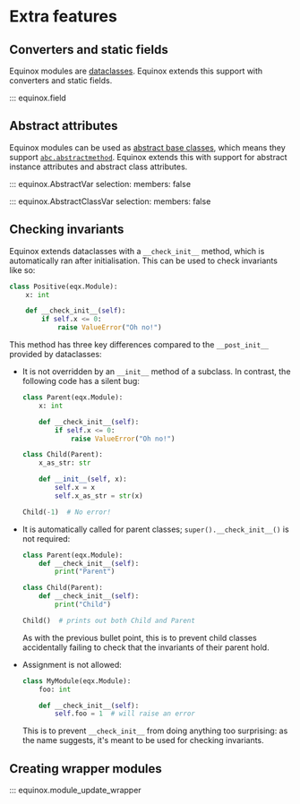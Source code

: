 # Extra features

## Converters and static fields

Equinox modules are [dataclasses](https://docs.python.org/3/library/dataclasses.html). Equinox extends this support with converters and static fields.

::: equinox.field

## Abstract attributes

Equinox modules can be used as [abstract base classes](https://docs.python.org/3/library/abc.html), which means they support [`abc.abstractmethod`](https://docs.python.org/3/library/abc.html#abc.abstractmethod). Equinox extends this with support for abstract instance attributes and abstract class attributes.

::: equinox.AbstractVar
    selection:
        members: false

::: equinox.AbstractClassVar
    selection:
        members: false

## Checking invariants

Equinox extends dataclasses with a `__check_init__` method, which is automatically ran after initialisation. This can be used to check invariants like so:

```python
class Positive(eqx.Module):
    x: int

    def __check_init__(self):
        if self.x <= 0:
            raise ValueError("Oh no!")
```

This method has three key differences compared to the `__post_init__` provided by dataclasses:

- It is not overridden by an `__init__` method of a subclass. In contrast, the following code has a silent bug:
    
    ```python
    class Parent(eqx.Module):
        x: int

        def __check_init__(self):
            if self.x <= 0:
                raise ValueError("Oh no!")

    class Child(Parent):
        x_as_str: str

        def __init__(self, x):
            self.x = x
            self.x_as_str = str(x)

    Child(-1)  # No error!
    ```

- It is automatically called for parent classes; `super().__check_init__()` is not required:

    ```python
    class Parent(eqx.Module):
        def __check_init__(self):
            print("Parent")

    class Child(Parent):
        def __check_init__(self):
            print("Child")

    Child()  # prints out both Child and Parent
    ```

    As with the previous bullet point, this is to prevent child classes accidentally failing to check that the invariants of their parent hold.

- Assignment is not allowed:
    
    ```python
    class MyModule(eqx.Module):
        foo: int

        def __check_init__(self):
            self.foo = 1  # will raise an error
    ```

    This is to prevent `__check_init__` from doing anything too surprising: as the name suggests, it's meant to be used for checking invariants.

## Creating wrapper modules

::: equinox.module_update_wrapper

